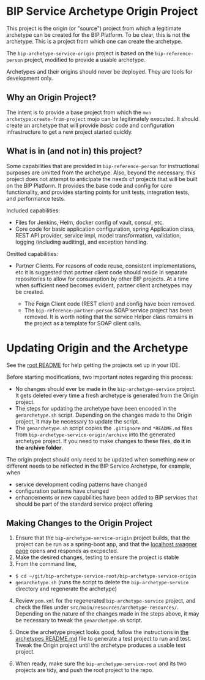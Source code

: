 # BIP Service Archetype Origin Project

This project is the origin (or "source") project from which a legitimate archetype can be created for the BIP Platform. To be clear, this is not the archetype. This is a project from which one can create the archetype.

The `bip-archetype-service-origin` project is based on the `bip-reference-person` project, modified to provide a usable archetype.

Archetypes and their origins should never be deployed. They are tools for development only.

## Why an Origin Project?

The intent is to provide a base project from which the `mvn archetype:create-from-project` mojo can be legitimately executed. It should create an archetype that will provide _basic_ code and configuration infrastructure to get a new project started quickly.

## What is in (and not in) this project?

Some capabilities that are provided in `bip-reference-person` for instructional purposes are omitted from the archetype. Also, beyond the necessary, this project does not attempt to anticipate the needs of projects that will be built on the BIP Platform. It provides the base code and config for core functionality, and provides starting points for unit tests, integration tests, and performance tests.

Included capabilities:

- Files for Jenkins, Helm, docker config of vault, consul, etc.
- Core code for basic application configuration, spring Application class, REST API provider, service impl, model transformation, validation, logging (including auditing), and exception handling.

Omitted capabilities:

- Partner Clients. For reasons of code reuse, consistent implementations, etc it is suggested that partner client code should reside in separate repositories to allow for consumption by other BIP projects. At a time when sufficient need becomes evident, partner client archetypes may be created.

  - The Feign Client code (REST client) and config have been removed.
  - The `bip-reference-partner-person` SOAP service project has been removed. It is worth noting that the service Helper class remains in the project as a template for SOAP client calls.

# Updating Origin and the Archetype

See the [root README](../README.md) for help getting the projects set up in your IDE.

Before starting modifications, two important notes regarding this process:

- No changes should ever be made in the `bip-archetype-service` project. It gets deleted every time a fresh archetype is generated from the Origin project.
- The steps for updating the archetype have been encoded in the `genarchetype.sh` script. Depending on the changes made to the Origin project, it may be necessary to update the script.
- The `genarchetype.sh` script copies the `.gitignore` and `*README.md` files from `bip-archetype-service-origin/archive` into the generated archetype project. If you need to make changes to these files, **do it in the archive folder**.

The origin project should only need to be updated when something new or different needs to be reflected in the BIP Service Archetype, for example, when

- service development coding patterns have changed
- configuration patterns have changed
- enhancements or new capabilities have been added to BIP services that should be part of the standard service project offering

## Making Changes to the Origin Project

1. Ensure that the `bip-archetype-service-origin` project builds, that the project can be run as a spring-boot app, and that the [localhost swagger page](http://localhost:8080/swagger-ui.html) opens and responds as excpected.
2. Make the desired changes, testing to ensure the project is stable
3. From the command line,

  - `$ cd ~/git/bip-archetype-service-root/bip-archetype-service-origin`
  - `genarchetype.sh` (runs the script to delete the `bip-archetype-service` directory and regenerate the archetype)

4. Review `pom.xml` for the regenerated `bip-archetype-service` project, and check the files under `src/main/resources/archetype-resources/`. Depending on the nature of the changes made in the steps above, it may be necessary to tweak the `genarchetype.sh` script.

5. Once the archetype project looks good, follow the instructions in [the archetypes README.md](../biparchetype-service/README.md) file to generate a test project to run and test. Tweak the Origin project until the archetype produces a usable test project.

6. When ready, make sure the `bip-archetype-service-root` and its two projects are tidy, and push the root project to the repo.
